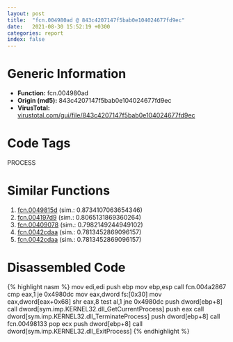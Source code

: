 ```yaml
---
layout: post
title:  "fcn.004980ad @ 843c4207147f5bab0e104024677fd9ec"
date:   2021-08-30 15:52:19 +0300
categories: report
index: false
---
```


# Generic Information
- **Function:** fcn.004980ad
- **Origin (md5):** 843c4207147f5bab0e104024677fd9ec
- **VirusTotal:** [virustotal.com/gui/file/843c4207147f5bab0e104024677fd9ec][virustotal_ref]

# Code Tags
<span class="tag" id="PROCESS">PROCESS</span>


# Similar Functions

1. [fcn.0049815d][similar_1_ref] (sim.: 0.8734107063654346)
2. [fcn.004197d9][similar_2_ref] (sim.: 0.8065131869360264)
3. [fcn.00409078][similar_3_ref] (sim.: 0.7982149244949102)
4. [fcn.0042cdaa][similar_4_ref] (sim.: 0.7813452869096157)
5. [fcn.0042cdaa][similar_5_ref] (sim.: 0.7813452869096157)


# Disassembled Code

{% highlight nasm %}
mov edi,edi
push ebp
mov ebp,esp
call fcn.004a2867
cmp eax,1
je 0x4980dc
mov eax,dword fs:[0x30]
mov eax,dword[eax+0x68]
shr eax,8
test al,1
jne 0x4980dc
push dword[ebp+8]
call dword[sym.imp.KERNEL32.dll_GetCurrentProcess]
push eax
call dword[sym.imp.KERNEL32.dll_TerminateProcess]
push dword[ebp+8]
call fcn.00498133
pop ecx
push dword[ebp+8]
call dword[sym.imp.KERNEL32.dll_ExitProcess]
{% endhighlight %}


[similar_1_ref]: /report/fcn.0049815d@ba63c5f75a2177720b184529dbf918cf
[similar_2_ref]: /report/fcn.004197d9@5f763449465a14d1cdb5ea67e2f984d0
[similar_3_ref]: /report/fcn.00409078@fca52b995e756cff97168f6fef94b37d
[similar_4_ref]: /report/fcn.0042cdaa@38d41d729f8f30faf0dd96f0c7acba4b
[similar_5_ref]: /report/fcn.0042cdaa@b087b9611605c28cc2f86356efd33bcb
[virustotal_ref]: https://www.virustotal.com/gui/file/843c4207147f5bab0e104024677fd9ec